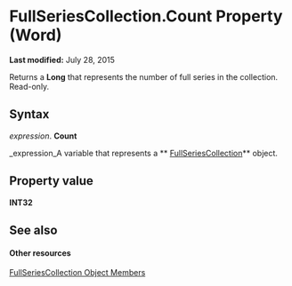 
# FullSeriesCollection.Count Property (Word)

 **Last modified:** July 28, 2015

Returns a  **Long** that represents the number of full series in the collection. Read-only.

## Syntax

 _expression_. **Count**

 _expression_A variable that represents a  ** [FullSeriesCollection](a0786c15-27f7-5ba8-eaba-7b982d951fd8.md)** object.


## Property value

 **INT32**


## See also


#### Other resources


 [FullSeriesCollection Object Members](44630853-8b1f-5632-0ac0-a45c3c9e573f.md)
